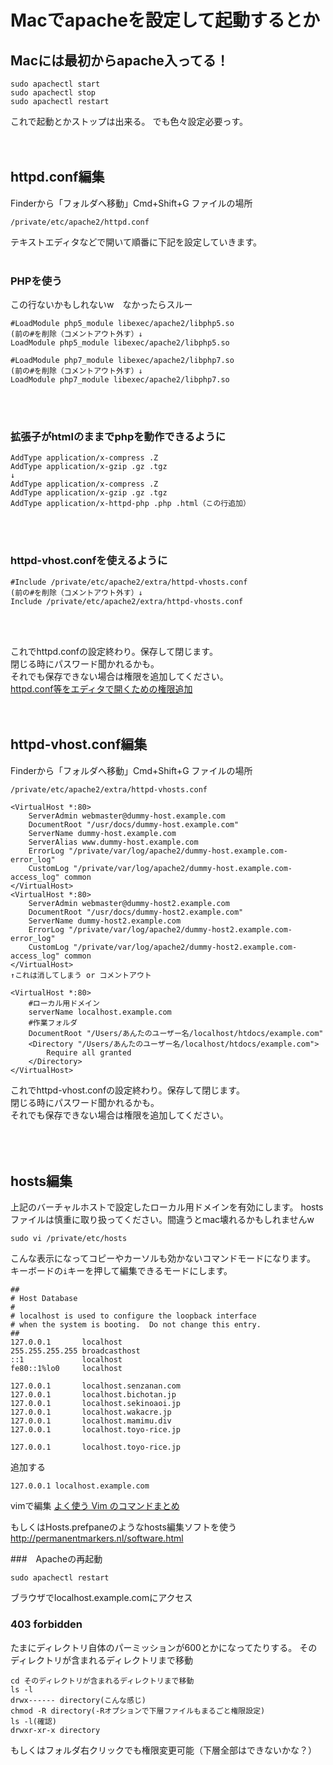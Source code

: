 # Macでapacheを設定して起動するとか

## Macには最初からapache入ってる！
```
sudo apachectl start
sudo apachectl stop
sudo apachectl restart
```
これで起動とかストップは出来る。
でも色々設定必要っす。
<br><br><br>


## httpd.conf編集
Finderから「フォルダへ移動」Cmd+Shift+G
ファイルの場所
```
/private/etc/apache2/httpd.conf
```
テキストエディタなどで開いて順番に下記を設定していきます。
<br><br>

### PHPを使う
この行ないかもしれないw　なかったらスルー
```
#LoadModule php5_module libexec/apache2/libphp5.so
(前の#を削除（コメントアウト外す）↓
LoadModule php5_module libexec/apache2/libphp5.so
```
```
#LoadModule php7_module libexec/apache2/libphp7.so
(前の#を削除（コメントアウト外す）↓
LoadModule php7_module libexec/apache2/libphp7.so
```
<br><br>

### 拡張子がhtmlのままでphpを動作できるように
```
AddType application/x-compress .Z
AddType application/x-gzip .gz .tgz
↓
AddType application/x-compress .Z
AddType application/x-gzip .gz .tgz
AddType application/x-httpd-php .php .html（この行追加）
```
<br><br>


### httpd-vhost.confを使えるように
```
#Include /private/etc/apache2/extra/httpd-vhosts.conf
(前の#を削除（コメントアウト外す）↓
Include /private/etc/apache2/extra/httpd-vhosts.conf
```
<br><br>

これでhttpd.confの設定終わり。保存して閉じます。  
閉じる時にパスワード聞かれるかも。  
それでも保存できない場合は権限を追加してください。  
[httpd.conf等をエディタで開くための権限追加](https://rensrv.com/macos/grant-of-auth-httpdconf/)
<br><br><br>


## httpd-vhost.conf編集
Finderから「フォルダへ移動」Cmd+Shift+G
ファイルの場所
```
/private/etc/apache2/extra/httpd-vhosts.conf
```

```
<VirtualHost *:80>
    ServerAdmin webmaster@dummy-host.example.com
    DocumentRoot "/usr/docs/dummy-host.example.com"
    ServerName dummy-host.example.com
    ServerAlias www.dummy-host.example.com
    ErrorLog "/private/var/log/apache2/dummy-host.example.com-error_log"
    CustomLog "/private/var/log/apache2/dummy-host.example.com-access_log" common
</VirtualHost>
<VirtualHost *:80>
    ServerAdmin webmaster@dummy-host2.example.com
    DocumentRoot "/usr/docs/dummy-host2.example.com"
    ServerName dummy-host2.example.com
    ErrorLog "/private/var/log/apache2/dummy-host2.example.com-error_log"
    CustomLog "/private/var/log/apache2/dummy-host2.example.com-access_log" common
</VirtualHost>
↑これは消してしまう or コメントアウト

<VirtualHost *:80>
    #ローカル用ドメイン
    serverName localhost.example.com
    #作業フォルダ
    DocumentRoot "/Users/あんたのユーザー名/localhost/htdocs/example.com"
	<Directory "/Users/あんたのユーザー名/localhost/htdocs/example.com">
		Require all granted
	</Directory>
</VirtualHost>
```
これでhttpd-vhost.confの設定終わり。保存して閉じます。  
閉じる時にパスワード聞かれるかも。  
それでも保存できない場合は権限を追加してください。  
<br><br><br>


## hosts編集
上記のバーチャルホストで設定したローカル用ドメインを有効にします。
hostsファイルは慎重に取り扱ってください。間違うとmac壊れるかもしれませんw

```
sudo vi /private/etc/hosts
```

こんな表示になってコピーやカーソルも効かないコマンドモードになります。  
キーボードの```i```キーを押して編集できるモードにします。
```
##
# Host Database
#
# localhost is used to configure the loopback interface
# when the system is booting.  Do not change this entry.
##
127.0.0.1       localhost
255.255.255.255 broadcasthost
::1             localhost
fe80::1%lo0     localhost

127.0.0.1       localhost.senzanan.com
127.0.0.1       localhost.bichotan.jp
127.0.0.1       localhost.sekinoaoi.jp
127.0.0.1       localhost.wakacre.jp
127.0.0.1       localhost.mamimu.div
127.0.0.1       localhost.toyo-rice.jp

127.0.0.1       localhost.toyo-rice.jp
```



追加する
```
127.0.0.1 localhost.example.com
```

vimで編集
[よく使う Vim のコマンドまとめ](https://qiita.com/hide/items/5bfe5b322872c61a6896)


もしくはHosts.prefpaneのようなhosts編集ソフトを使う
<http://permanentmarkers.nl/software.html>

###　Apacheの再起動
```
sudo apachectl restart
```

ブラウザでlocalhost.example.comにアクセス


### 403 forbidden
たまにディレクトリ自体のパーミッションが600とかになってたりする。
そのディレクトリが含まれるディレクトリまで移動
```
cd そのディレクトリが含まれるディレクトリまで移動
ls -l
drwx------ directory(こんな感じ)
chmod -R directory(-Rオプションで下層ファイルもまるごと権限設定)
ls -l(確認)
drwxr-xr-x directory
```
もしくはフォルダ右クリックでも権限変更可能（下層全部はできないかな？）

